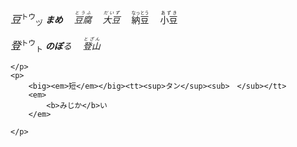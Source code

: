 <font>
    <p>
        <big><em>豆</em></big><tt><sup>トウ</sup><sub>ヅ</sub></tt>
        <em>
            <b>まめ</b>　
            <ruby>豆腐<rt>とうふ</rt></ruby>　
            <ruby>大豆<rt>だいず</rt></ruby>　
        </em>
        <ruby>納豆<rt>なっとう</rt></ruby>　
        <ruby>小豆<rt>あずき</rt></ruby>　
    </p>
    <p>
        <big><em>登</em></big><tt><sup>トウ</sup><sub>ト</sub></tt>
        <em>
            <b>のぼ</b>る　
            <ruby>登山<rt>とざん</rt></ruby>　
        </em>

    </p>
    <p>
        <big><em>短</em></big><tt><sup>タン</sup><sub>　</sub></tt>
        <em>
            <b>みじか</b>い　
        </em>

    </p> 
<font> 
